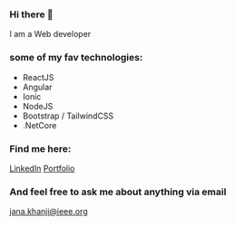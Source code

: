 ### Hi there 👋

<!--
**JanaKhanji/JanaKhanji** is a ✨ _special_ ✨ repository because its `README.md` (this file) appears on your GitHub profile.

Here are some ideas to get you started:

- 🔭 I’m currently working on ...
- 🌱 I’m currently learning ...
- 👯 I’m looking to collaborate on ...
- 🤔 I’m looking for help with ...
- 💬 Ask me about ...
- 📫 How to reach me: ...
- 😄 Pronouns: ...
- ⚡ Fun fact: ...
-->
I am a Web developer

### some of my fav technologies:
- ReactJS
- Angular
- Ionic
- NodeJS
- Bootstrap / TailwindCSS
- .NetCore

### Find me here:
<a href="https://www.linkedin.com/in/jana-khanji/" title="LinkedIn">LinkedIn</a>
<a href="https://janakhanji-portfolio.web.app/" title="Portfolio">Portfolio</a>

### And feel free to ask me about anything via email
<a href="mailto:jana.khanji@ieee.org" title="Mail">jana.khanji@ieee.org</a>
